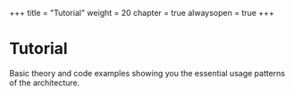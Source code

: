 +++
title = "Tutorial"
weight = 20
chapter = true
alwaysopen = true
+++

# Tutorial

Basic theory and code examples showing you the essential usage patterns of the architecture.
